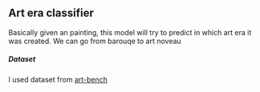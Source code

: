 ## Art era classifier

Basically given an painting, this model will try to predict in which art era it was created. We can go from barouqe to art noveau

##### Dataset
I used dataset from [art-bench](https://github.com/liaopeiyuan/artbench)
